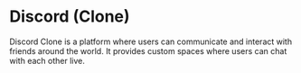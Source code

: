 # Discord (Clone)

Discord Clone is a platform where users can communicate and interact with friends around the world. It provides custom spaces where users can chat with each other live.


